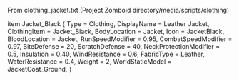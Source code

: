 From clothing_jacket.txt (Project Zomboid directory/media/scripts/clothing)

   item Jacket_Black
    {
        Type = Clothing,
        DisplayName = Leather Jacket,
        ClothingItem = Jacket_Black,
        BodyLocation = Jacket,
        Icon = JacketBlack,
        BloodLocation = Jacket,
        RunSpeedModifier = 0.95,
        CombatSpeedModifier = 0.97,
        BiteDefense = 20,
        ScratchDefense = 40,
        NeckProtectionModifier = 0.5,
        Insulation = 0.40,
        WindResistance = 0.6,
        FabricType = Leather,
        WaterResistance = 0.4,
        Weight = 2,
        WorldStaticModel = JacketCoat_Ground,
    }